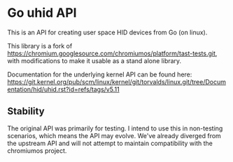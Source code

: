 # Go uhid API

This is an API for creating user space HID devices from Go (on linux).

This library is a fork of https://chromium.googlesource.com/chromiumos/platform/tast-tests.git, with modifications to make it usable as a stand alone library.

Documentation for the underlying kernel API can be found here: https://git.kernel.org/pub/scm/linux/kernel/git/torvalds/linux.git/tree/Documentation/hid/uhid.rst?id=refs/tags/v5.11


## Stability

The original API was primarily for testing. I intend to use this in non-testing scenarios, which means the API may evolve. We've already diverged from the upstream API and will not attempt to maintain compatibility with the chromiumos project.

